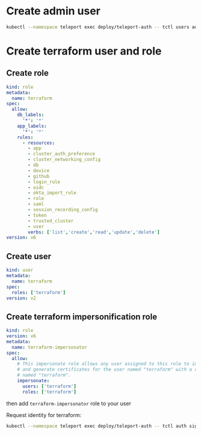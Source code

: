# Create admin user

```bash
kubectl --namespace teleport exec deploy/teleport-auth -- tctl users add admin --roles=access,editor
```

# Create terraform user and role

## Create role

```yaml
kind: role
metadata:
  name: terraform
spec:
  allow:
    db_labels:
      '*': '*'
    app_labels:
      '*': '*'
    rules:
      - resources:
        - app
        - cluster_auth_preference
        - cluster_networking_config
        - db
        - device
        - github
        - login_rule
        - oidc
        - okta_import_rule
        - role
        - saml
        - session_recording_config
        - token
        - trusted_cluster
        - user
        verbs: ['list','create','read','update','delete']
version: v6
```

## Create user

```yaml
kind: user
metadata:
  name: terraform
spec:
  roles: ['terraform']
version: v2
```

## Create terraform impersonification role

```yaml
kind: role
version: v6
metadata:
  name: terraform-impersonator
spec:
  allow:
    # This impersonate role allows any user assigned to this role to impersonate
    # and generate certificates for the user named "terraform" with a role also
    # named "terraform".
    impersonate:
      users: ['terraform']
      roles: ['terraform']
```

then add `terraform-impersonator` role to your user

Request identity for terraform:

```bash
kubectl --namespace teleport exec deploy/teleport-auth -- tctl auth sign --user=terraform
```